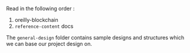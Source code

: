 Read in the following order :

1. oreilly-blockchain
2. `reference-content` docs

The `general-design` folder contains sample designs and structures which we can base our project design on.